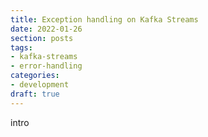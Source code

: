 ```yaml
---
title: Exception handling on Kafka Streams
date: 2022-01-26
section: posts
tags:
- kafka-streams
- error-handling
categories:
- development
draft: true
---
```


intro